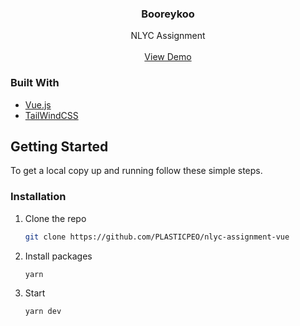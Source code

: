 <p align="center">

  <h3 align="center">Booreykoo</h3>

  <p align="center">
    NLYC Assignment
    <br />
    <br />
    <a href="https://booreykoo-vue.netlify.app/">View Demo</a>
  </p>
</p>

### Built With

- [Vue.js](https://vuejs.org/)
- [TailWindCSS](https://tailwindcss.com/)

## Getting Started

To get a local copy up and running follow these simple steps.

### Installation

1. Clone the repo
   ```sh
   git clone https://github.com/PLASTICPEO/nlyc-assignment-vue
   ```
2. Install packages
   ```sh
   yarn
   ```
3. Start
   ```sh
   yarn dev
   ```
